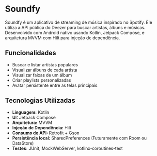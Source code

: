 # Soundfy

Soundfy é um aplicativo de streaming de música inspirado no Spotify. Ele utiliza a API pública do Deezer para buscar artistas, álbuns e músicas. Desenvolvido com Android nativo usando Kotlin, Jetpack Compose, e arquitetura MVVM com Hilt para injeção de dependência.

## Funcionalidades

-  Buscar e listar artistas populares
-  Visualizar álbuns de cada artista
-  Visualizar faixas de um álbum
-  Criar playlists personalizadas
-  Avatar persistente entre as telas principais

## Tecnologias Utilizadas

- **Linguagem:** Kotlin
- **UI:** Jetpack Compose
- **Arquitetura:** MVVM
- **Injeção de Dependência:** Hilt
- **Consumo de API:** Retrofit + Gson
- **Persistência local:** SharedPreferences (Futuramente com Room ou DataStore)
- **Testes:** JUnit, MockWebServer, kotlinx-coroutines-test

